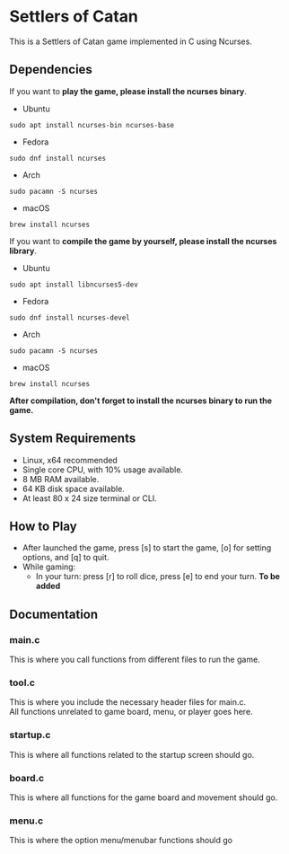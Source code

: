 # Settlers of Catan
This is a Settlers of Catan game implemented in C using Ncurses.

## Dependencies
If you want to **play the game, please install the ncurses binary**.

- Ubuntu
```
sudo apt install ncurses-bin ncurses-base
```
- Fedora
```
sudo dnf install ncurses
```
- Arch
```
sudo pacamn -S ncurses
```
- macOS
```
brew install ncurses
```

If you want to **compile the game by yourself, please install the ncurses library**.

- Ubuntu
```
sudo apt install libncurses5-dev
```
- Fedora
```
sudo dnf install ncurses-devel
```
- Arch
```
sudo pacamn -S ncurses
```
- macOS
```
brew install ncurses
```
**After compilation, don't forget to install the ncurses binary to run the game.**

## System Requirements
- Linux, x64 recommended
- Single core CPU, with 10% usage available.
- 8 MB RAM available.
- 64 KB disk space available.
- At least 80 x 24 size terminal or CLI.

## How to Play
- After launched the game, press [s] to start the game, [o] for setting options, and [q] to quit.  
- While gaming:  
    - In your turn: press [r] to roll dice, press [e] to end your turn.
**To be added**

## Documentation
### main.c
This is where you call functions from different files to run the game.   

### tool.c
This is where you include the necessary header files for main.c.   
All functions unrelated to game board, menu, or player goes here.   

### startup.c
This is where all functions related to the startup screen should go.   

### board.c
This is where all functions for the game board and movement should go.   

### menu.c
This is where the option menu/menubar functions should go
